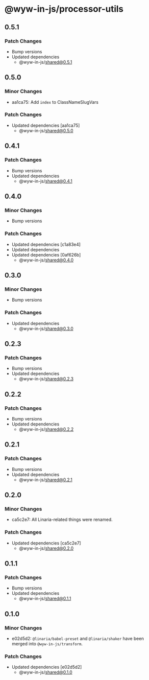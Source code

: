 # @wyw-in-js/processor-utils

## 0.5.1

### Patch Changes

- Bump versions
- Updated dependencies
  - @wyw-in-js/shared@0.5.1

## 0.5.0

### Minor Changes

- aa1ca75: Add `index` to ClassNameSlugVars

### Patch Changes

- Updated dependencies [aa1ca75]
  - @wyw-in-js/shared@0.5.0

## 0.4.1

### Patch Changes

- Bump versions
- Updated dependencies
  - @wyw-in-js/shared@0.4.1

## 0.4.0

### Minor Changes

- Bump versions

### Patch Changes

- Updated dependencies [c1a83e4]
- Updated dependencies
- Updated dependencies [0af626b]
  - @wyw-in-js/shared@0.4.0

## 0.3.0

### Minor Changes

- Bump versions

### Patch Changes

- Updated dependencies
  - @wyw-in-js/shared@0.3.0

## 0.2.3

### Patch Changes

- Bump versions
- Updated dependencies
  - @wyw-in-js/shared@0.2.3

## 0.2.2

### Patch Changes

- Bump versions
- Updated dependencies
  - @wyw-in-js/shared@0.2.2

## 0.2.1

### Patch Changes

- Bump versions
- Updated dependencies
  - @wyw-in-js/shared@0.2.1

## 0.2.0

### Minor Changes

- ca5c2e7: All Linaria-related things were renamed.

### Patch Changes

- Updated dependencies [ca5c2e7]
  - @wyw-in-js/shared@0.2.0

## 0.1.1

### Patch Changes

- Bump versions
- Updated dependencies
  - @wyw-in-js/shared@0.1.1

## 0.1.0

### Minor Changes

- e02d5d2: `@linaria/babel-preset` and `@linaria/shaker` have been merged into `@wyw-in-js/transform`.

### Patch Changes

- Updated dependencies [e02d5d2]
  - @wyw-in-js/shared@0.1.0
